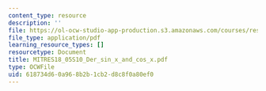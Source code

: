 ```yaml
---
content_type: resource
description: ''
file: https://ol-ocw-studio-app-production.s3.amazonaws.com/courses/res-18-005-highlights-of-calculus-spring-2010/618734d60a968b2b1cb2d8c8f0a80ef0_MITRES18_05S10_Der_sin_x_and_cos_x.pdf
file_type: application/pdf
learning_resource_types: []
resourcetype: Document
title: MITRES18_05S10_Der_sin_x_and_cos_x.pdf
type: OCWFile
uid: 618734d6-0a96-8b2b-1cb2-d8c8f0a80ef0
---
```


